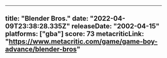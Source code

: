
---
title: "Blender Bros."
date: "2022-04-09T23:38:28.335Z"
releaseDate: "2002-04-15"
platforms: ["gba"]
score: 73
metacriticLink: "https://www.metacritic.com/game/game-boy-advance/blender-bros"
---
